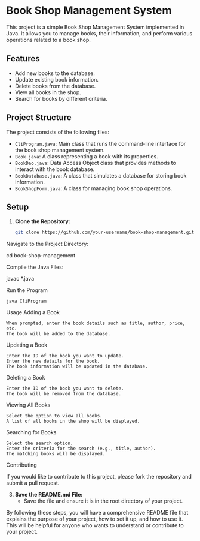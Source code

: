 # Book Shop Management System

This project is a simple Book Shop Management System implemented in Java. It allows you to manage books, their information, and perform various operations related to a book shop.

## Features

- Add new books to the database.
- Update existing book information.
- Delete books from the database.
- View all books in the shop.
- Search for books by different criteria.

## Project Structure

The project consists of the following files:

- `CliProgram.java`: Main class that runs the command-line interface for the book shop management system.
- `Book.java`: A class representing a book with its properties.
- `BookDao.java`: Data Access Object class that provides methods to interact with the book database.
- `BookDatabase.java`: A class that simulates a database for storing book information.
- `BookShopForm.java`: A class for managing book shop operations.

## Setup

1. **Clone the Repository:**
   ```bash
   git clone https://github.com/your-username/book-shop-management.git

Navigate to the Project Directory:


cd book-shop-management

Compile the Java Files:

javac *.java

Run the Program

    java CliProgram

Usage
Adding a Book

    When prompted, enter the book details such as title, author, price, etc.
    The book will be added to the database.

Updating a Book

    Enter the ID of the book you want to update.
    Enter the new details for the book.
    The book information will be updated in the database.

Deleting a Book

    Enter the ID of the book you want to delete.
    The book will be removed from the database.

Viewing All Books

    Select the option to view all books.
    A list of all books in the shop will be displayed.

Searching for Books

    Select the search option.
    Enter the criteria for the search (e.g., title, author).
    The matching books will be displayed.

Contributing

If you would like to contribute to this project, please fork the repository and submit a pull request.



3. **Save the README.md File:**
   - Save the file and ensure it is in the root directory of your project.

By following these steps, you will have a comprehensive README file that explains the purpose of your project, how to set it up, and how to use it. This will be helpful for anyone who wants to understand or contribute to your project.

